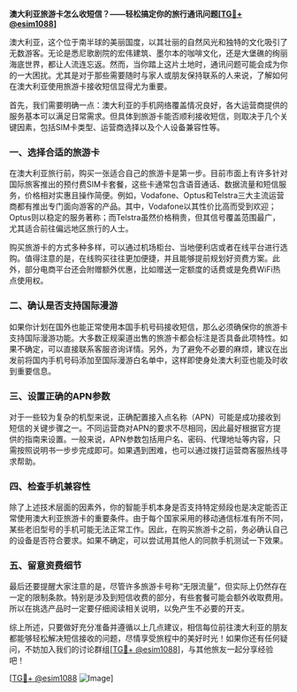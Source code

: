 **澳大利亚旅游卡怎么收短信？——轻松搞定你的旅行通讯问题[[TG💪+ @esim1088](https://t.me/s/esim1088)]**

澳大利亚，这个位于南半球的美丽国度，以其壮丽的自然风光和独特的文化吸引了无数游客。无论是悉尼歌剧院的宏伟建筑、墨尔本的咖啡文化，还是大堡礁的绚丽海底世界，都让人流连忘返。然而，当你踏上这片土地时，通讯问题可能会成为你的一大困扰。尤其是对于那些需要随时与家人或朋友保持联系的人来说，了解如何在澳大利亚使用旅游卡接收短信显得尤为重要。

首先，我们需要明确一点：澳大利亚的手机网络覆盖情况良好，各大运营商提供的服务基本可以满足日常需求。但具体到旅游卡能否顺利接收短信，则取决于几个关键因素，包括SIM卡类型、运营商选择以及个人设备兼容性等。

### **一、选择合适的旅游卡**

在澳大利亚旅行前，购买一张适合自己的旅游卡是第一步。目前市面上有许多针对国际旅客推出的预付费SIM卡套餐，这些卡通常包含语音通话、数据流量和短信服务，价格相对实惠且操作简便。例如，Vodafone、Optus和Telstra三大主流运营商都有推出专门面向游客的产品。其中，Vodafone以其性价比高而受到欢迎；Optus则以稳定的服务著称；而Telstra虽然价格稍贵，但其信号覆盖范围最广，尤其适合前往偏远地区旅行的人士。

购买旅游卡的方式多种多样，可以通过机场柜台、当地便利店或者在线平台进行选购。值得注意的是，在线购买往往更加便捷，并且能够提前规划好资费方案。此外，部分电商平台还会附赠额外优惠，比如赠送一定额度的话费或是免费WiFi热点使用权。

### **二、确认是否支持国际漫游**

如果你计划在国外也能正常使用本国手机号码接收短信，那么必须确保你的旅游卡支持国际漫游功能。大多数正规渠道出售的旅游卡都会标注是否具备此项特性。如果不确定，可以直接联系客服咨询详情。另外，为了避免不必要的麻烦，建议在出发前将国内手机号码添加至国际漫游白名单中，这样即使身处澳大利亚也能及时收到重要信息。

### **三、设置正确的APN参数**

对于一些较为复杂的机型来说，正确配置接入点名称（APN）可能是成功接收到短信的关键步骤之一。不同运营商对APN的要求不尽相同，因此最好根据官方提供的指南来设置。一般来说，APN参数包括用户名、密码、代理地址等内容，只需按照说明书一步步完成即可。如果遇到困难，也可以通过拨打运营商客服热线寻求帮助。

### **四、检查手机兼容性**

除了上述技术层面的因素外，你的智能手机本身是否支持特定频段也是决定能否正常使用澳大利亚旅游卡的重要条件。由于每个国家采用的移动通信标准有所不同，某些老旧型号的手机可能无法正常工作。因此，在购买旅游卡之前，务必确认自己的设备是否符合要求。如果不确定，可以尝试用其他人的同款手机测试一下效果。

### **五、留意资费细节**

最后还要提醒大家注意的是，尽管许多旅游卡号称“无限流量”，但实际上仍然存在一定的限制条款。特别是涉及到短信收费的部分，有些套餐可能会额外收取费用。所以在挑选产品时一定要仔细阅读相关说明，以免产生不必要的开支。

综上所述，只要做好充分准备并遵循以上几点建议，相信每位前往澳大利亚的朋友都能够轻松解决短信接收的问题，尽情享受旅程中的美好时光！如果你还有任何疑问，不妨加入我们的讨论群组[[TG💪+ @esim1088](https://t.me/s/esim1088)]，与其他旅友一起分享经验吧！

[[TG💪+ @esim1088](https://t.me/s/esim1088) ![Image](https://i.postimg.cc/4NQfJmqS/Snipaste-2025-05-13-00-14-12.png)]